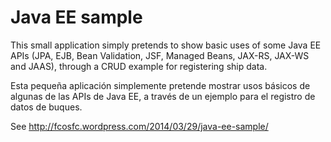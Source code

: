 Java EE sample
==============


This small application simply pretends to show basic uses of some Java EE APIs (JPA, EJB, Bean Validation, JSF, Managed Beans, JAX-RS, JAX-WS and JAAS), through a CRUD example for registering ship data.

Esta pequeña aplicación simplemente pretende mostrar usos básicos de algunas de las APIs de Java EE, a través de un ejemplo para el registro de datos de buques.

See http://fcosfc.wordpress.com/2014/03/29/java-ee-sample/
